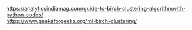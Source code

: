 https://analyticsindiamag.com/guide-to-birch-clustering-algorithmwith-python-codes/ <br>
https://www.geeksforgeeks.org/ml-birch-clustering/
